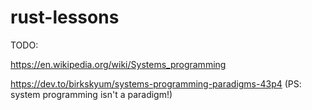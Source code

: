 # rust-lessons

TODO:

https://en.wikipedia.org/wiki/Systems_programming

https://dev.to/birkskyum/systems-programming-paradigms-43p4 (PS: system programming isn't a paradigm!)